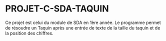 # PROJET-C-SDA-TAQUIN
Ce projet est celui du module de SDA en 1ère année.
Le programme permet de résoudre un Taquin après une entrée de texte de la taille du taquin et de la position des chiffres.
